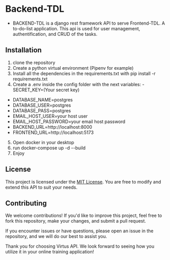 # Backend-TDL
- BACKEND-TDL is a django rest framework API to serve Frontend-TDL. A to-do-list application. This api is used for user management, authentification, and CRUD of the tasks.
## Installation
1. clone the repository
2. Create a python virtual environment (Pipenv for example)
3. Install all the dependencies in the requirements.txt with pip install -r requirements.txt
4. Create a .env inside the config folder with the next variables:
-SECRET_KEY=(Your secret key)
- DATABASE_NAME=postgres
- DATABASE_USER=postgres
- DATABASE_PASS=postgres
- EMAIL_HOST_USER=your host user
- EMAIL_HOST_PASSWORD=your email host password
- BACKEND_URL=http://localhost:8000
- FRONTEND_URL=http://localhost:5173
5. Open docker in your desktop
6. run docker-compose up -d --build
7. Enjoy
## License

This project is licensed under the [MIT License](LICENSE). You are free to modify and extend this API to suit your needs.

## Contributing

We welcome contributions! If you'd like to improve this project, feel free to fork this repository, make your changes, and submit a pull request.

If you encounter issues or have questions, please open an issue in the repository, and we will do our best to assist you.

Thank you for choosing Virtus API. We look forward to seeing how you utilize it in your online training application!
